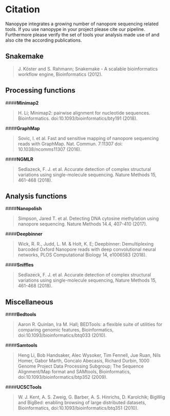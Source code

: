 # Citation

Nanopype integrates a growing number of nanopore sequencing related tools. If you use nanopype in your project please cite our pipeline. Furthermore please verify the set of tools your analysis made use of and also cite the according publications.

<!--
## Nanopype

####**Nanopype pipeline**
-->
## Snakemake

>J. Köster and S. Rahmann; Snakemake - A scalable bioinformatics workflow engine, Bioinformatics (2012).

## Processing functions

####**Minimap2**
>H. Li; Minimap2: pairwise alignment for nucleotide sequences. Bioinformatics. doi:10.1093/bioinformatics/bty191 (2018).

####**GraphMap**
>Sovic, I. et al. Fast and sensitive mapping of nanopore sequencing reads with GraphMap. Nat. Commun. 7:11307 doi: 10.1038/ncomms11307 (2016).

####**NGMLR**
>Sedlazeck, F. J. et al. Accurate detection of complex structural variations using single-molecule sequencing. Nature Methods 15, 461-468 (2018).

## Analysis functions

####**Nanopolish**
>Simpson, Jared T. et al. Detecting DNA cytosine methylation using nanopore sequencing. Nature Methods 14.4, 407-410 (2017).

####**Deepbinner**
>Wick, R. R., Judd, L. M. & Holt, K. E; Deepbinner: Demultiplexing barcoded Oxford Nanopore reads with deep convolutional neural networks, PLOS Computational Biology 14, e1006583 (2018).

####**Sniffles**
>Sedlazeck, F. J. et al. Accurate detection of complex structural variations using single-molecule sequencing, Nature Methods 15, 461-468 (2018).

## Miscellaneous
####**Bedtools**
>Aaron R. Quinlan, Ira M. Hall; BEDTools: a flexible suite of utilities for comparing genomic features, Bioinformatics, doi:10.1093/bioinformatics/btq033 (2010).

####**Samtools**
>Heng Li, Bob Handsaker, Alec Wysoker, Tim Fennell, Jue Ruan, Nils Homer, Gabor Marth, Goncalo Abecasis, Richard Durbin, 1000 Genome Project Data Processing Subgroup; The Sequence Alignment/Map format and SAMtools, Bioinformatics, doi:10.1093/bioinformatics/btp352 (2009).

####**UCSCTools**
>W. J. Kent, A. S. Zweig, G. Barber, A. S. Hinrichs, D. Karolchik; BigWig and BigBed: enabling browsing of large distributed datasets, Bioinformatics, doi:10.1093/bioinformatics/btq351 (2010).
